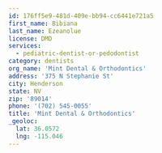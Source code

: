 ```yaml
---
id: 176ff5e9-481d-409e-bb94-cc6441e721a5
first_name: Bibiana
last_name: Ezeanolue
license: DMD
services:
  - pediatric-dentist-or-pedodontist
category: dentists
org_name: 'Mint Dental & Orthodontics'
address: '375 N Stephanie St'
city: Henderson
state: NV
zip: '89014'
phone: '(702) 545-0055'
title: 'Mint Dental & Orthodontics'
_geoloc:
  lat: 36.0572
  lng: -115.046
---
```

